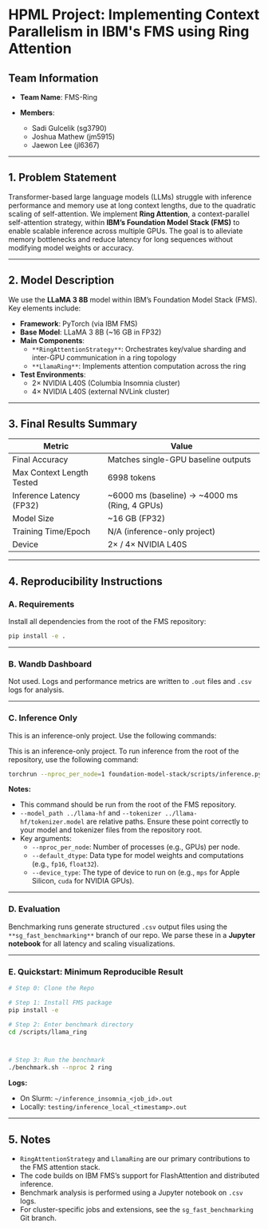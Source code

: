 # HPML Project: Implementing Context Parallelism in IBM's FMS using Ring Attention

## Team Information

* **Team Name**: FMS-Ring
* **Members**:

  * Sadi Gulcelik (sg3790)
  * Joshua Mathew (jm5915)
  * Jaewon Lee (jl6367)

---

## 1. Problem Statement

Transformer-based large language models (LLMs) struggle with inference performance and memory use at long context lengths, due to the quadratic scaling of self-attention. We implement **Ring Attention**, a context-parallel self-attention strategy, within **IBM’s Foundation Model Stack (FMS)** to enable scalable inference across multiple GPUs. The goal is to alleviate memory bottlenecks and reduce latency for long sequences without modifying model weights or accuracy.

---

## 2. Model Description

We use the **LLaMA 3 8B** model within IBM’s Foundation Model Stack (FMS). Key elements include:

* **Framework**: PyTorch (via IBM FMS)
* **Base Model**: LLaMA 3 8B (\~16 GB in FP32)
* **Main Components**:
  * `**RingAttentionStrategy**`: Orchestrates key/value sharding and inter-GPU communication in a ring topology
  * `**LlamaRing**`: Implements attention computation across the ring
* **Test Environments**:
  * 2× NVIDIA L40S (Columbia Insomnia cluster)
  * 4× NVIDIA L40S (external NVLink cluster)

---

## 3. Final Results Summary

| Metric                    | Value                                           |
| ------------------------- | ----------------------------------------------- |
| Final Accuracy            | Matches single-GPU baseline outputs             |
| Max Context Length Tested | 6998 tokens                                     |
| Inference Latency (FP32)  | \~6000 ms (baseline) → \~4000 ms (Ring, 4 GPUs) |
| Model Size                | \~16 GB (FP32)                                  |
| Training Time/Epoch       | N/A (inference-only project)                    |
| Device                    | 2× / 4× NVIDIA L40S                             |

---

## 4. Reproducibility Instructions

### A. Requirements

Install all dependencies from the root of the FMS repository:

```bash
pip install -e .
```

---

### B. Wandb Dashboard

Not used. Logs and performance metrics are written to `.out` files and `.csv` logs for analysis.

---

### C. Inference Only

This is an inference-only project. Use the following commands:

This is an inference-only project. To run inference from the root of the repository, use the following command:

```bash
torchrun --nproc_per_node=1 foundation-model-stack/scripts/inference.py --architecture llama --variant 7b --model_path ../llama-hf --model_source hf --tokenizer ../llama-hf/tokenizer.model --device_type mps --default_dtype fp16 --no_use_cache
```

**Notes:**
* This command should be run from the root of the FMS repository.
* `--model_path ../llama-hf` and `--tokenizer ../llama-hf/tokenizer.model` are relative paths. Ensure these point correctly to your model and tokenizer files from the repository root.
* Key arguments:
    * `--nproc_per_node`: Number of processes (e.g., GPUs) per node.
    * `--default_dtype`: Data type for model weights and computations (e.g., `fp16`, `float32`).
    * `--device_type`: The type of device to run on (e.g., `mps` for Apple Silicon, `cuda` for NVIDIA GPUs).

---

### D. Evaluation

Benchmarking runs generate structured `.csv` output files using the `**sg_fast_benchmarking**` branch of our repo.
We parse these in a **Jupyter notebook** for all latency and scaling visualizations.

---

### E. Quickstart: Minimum Reproducible Result

```bash
# Step 0: Clone the Repo

# Step 1: Install FMS package
pip install -e 

# Step 2: Enter benchmark directory
cd /scripts/llama_ring



# Step 3: Run the benchmark
./benchmark.sh --nproc 2 ring
```

**Logs:**

* On Slurm: `~/inference_insomnia_<job_id>.out`
* Locally: `testing/inference_local_<timestamp>.out`

---

## 5. Notes

* `RingAttentionStrategy` and `LlamaRing` are our primary contributions to the FMS attention stack.
* The code builds on IBM FMS’s support for FlashAttention and distributed inference.
* Benchmark analysis is performed using a Jupyter notebook on `.csv` logs.
* For cluster-specific jobs and extensions, see the `sg_fast_benchmarking` Git branch.

